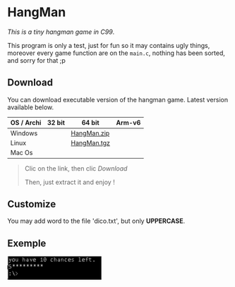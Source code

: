 # HangMan
*This is a tiny hangman game in C99*.

This program is only a test, just for fun so it may contains ugly things,
moreover every game function are on the `main.c`,
nothing has been sorted, and sorry for that ;p

## Download

You can download executable version of the hangman game.
Latest version available below.

| OS / Archi | 32 bit | 64 bit | Arm-v6 |
|------------|--------------------------------|--------------------------------|--------------------------------|
| Windows    | | [HangMan.zip](bin/HangMan.zip) | |
| Linux      | | [HangMan.tgz]() | |
| Mac Os     |

> Clic on the link, then clic *Download*
>
> Then, just extract it and enjoy !

## Customize
You may add word to the file 'dico.txt', but only **UPPERCASE**.

## Exemple

![exemple](exemple.gif)
